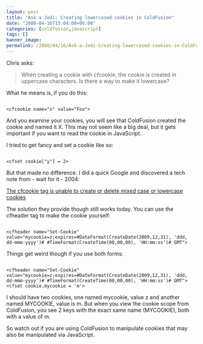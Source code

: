 ```yaml
---
layout: post
title: "Ask a Jedi: Creating lowercased cookies in ColdFusion"
date: "2008-04-16T15:04:00+06:00"
categories: [coldfusion,javascript]
tags: []
banner_image: 
permalink: /2008/04/16/Ask-a-Jedi-Creating-lowercased-cookies-in-ColdFusion
---
```


Chris asks:

<blockquote>
<p>
When creating a cookie with cfcookie, the cookie is created in uppercase characters.  Is there a way to make it lowercase?
</p>
</blockquote>

What he means is, if you do this:

<code>
&lt;cfcookie name="x" value="Foo"&gt;
</code>

And you examine your cookies, you will see that ColdFusion created the cookie and named it X. This may not seem like a big deal, but it gets important if you want to read the cookie in JavaScript.

I tried to get fancy and set a cookie like so:

<code>
&lt;cfset cookie["y"] = 2&gt;
</code>

But that made no difference. I did a quick Google and discovered a tech note from - wait for it - 2004:

<a href="http://kb.adobe.com/selfservice/viewContent.do?externalId=tn_18100">The cfcookie tag is unable to create or delete mixed case or lowercase cookies</a>

The solution they provide though still works today. You can use the cfheader tag to make the cookie yourself:

<code>
&lt;cfheader name="Set-Cookie" value="mycookie=z;expires=#DateFormat(CreateDate(2009,12,31), 'ddd, dd-mmm-yyyy')# #TimeFormat(CreateTime(00,00,00), 'HH:mm:ss')# GMT"&gt;
</code>

Things get weird though if you use both forms:

<code>
&lt;cfheader name="Set-Cookie" value="mycookie=z;expires=#DateFormat(CreateDate(2009,12,31), 'ddd, dd-mmm-yyyy')# #TimeFormat(CreateTime(00,00,00), 'HH:mm:ss')# GMT"&gt;
&lt;cfset cookie.mycookie = 'm'&gt;
</code>

I should have two cookies, one named mycookie, value z and another named MYCOOKIE, value is m. But when you view the cookie scope from ColdFusion, you see 2 keys with the exact same name (MYCOOKIE), both with a value of m.

So watch out if you are using ColdFusion to manipulate cookies that may also be manipulated via JavaScript.